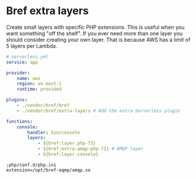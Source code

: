 # Bref extra layers

Create small layers with specific PHP extensions. This is useful when you want something "off the shelf". 
If you ever need more than one layer you should consider creating your own layer. That is because AWS has
a limit of 5 layers per Lambda. 

```yaml
# serverless.yml
service: app

provider:
    name: aws
    region: us-east-1
    runtime: provided

plugins:
    - ./vendor/bref/bref
    - ./vendor/bref/extra-layers # Add the extra Serverless plugin

functions:
    console:
        handler: bin/console
        layers:
            - ${bref:layer.php-73} 
            - ${bref:extra.amqp-php-72} # AMQP layer
            - ${bref:layer.console}
```

```
;php/conf.d/php.ini
extension=/opt/bref-aqmp/amqp.so
```

